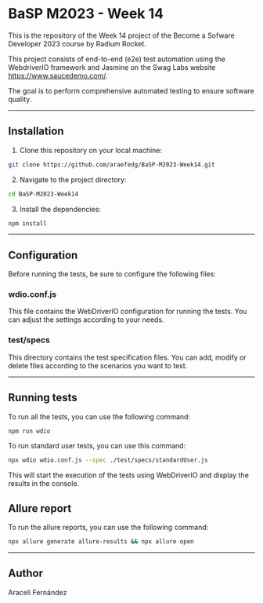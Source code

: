 # BaSP M2023 - Week 14

This is the repository of the Week 14 project of the Become a Sofware Developer 2023 course by Radium Rocket.

This project consists of end-to-end (e2e) test automation using the WebdriverIO framework and Jasmine on the Swag Labs website https://www.saucedemo.com/.

The goal is to perform comprehensive automated testing to ensure software quality.

***

## Installation

1. Clone this repository on your local machine:
````bash
git clone https://github.com/araefedg/BaSP-M2023-Week14.git
````
2. Navigate to the project directory:
````bash
cd BaSP-M2023-Week14
````
3. Install the dependencies:
````bash
npm install
````
***
## Configuration
Before running the tests, be sure to configure the following files:

### wdio.conf.js
This file contains the WebDriverIO configuration for running the tests. You can adjust the settings according to your needs.

### test/specs
This directory contains the test specification files. You can add, modify or delete files according to the scenarios you want to test.
***
## Running tests
To run all the tests, you can use the following command:
````bash
npm run wdio
````
To run standard user tests, you can use this command:
````bash
npx wdio wdio.conf.js --spec ./test/specs/standardUser.js
````
This will start the execution of the tests using WebDriverIO and display the results in the console.
## Allure report
To run the allure reports, you can use the following command:
````bash
npx allure generate allure-results && npx allure open
````
***
## Author

Araceli Fernández
